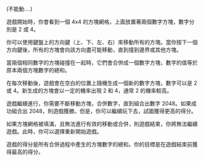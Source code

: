 (不能動....)

遊戲開始時，你會看到一個 4x4 的方塊網格，上面放置著兩個數字方塊，數字分別是 2 或 4。

你可以使用鍵盤上的方向鍵（上、下、左、右）來移動所有的方塊。當你按下一個方向鍵後，所有的方塊會向該方向盡可能移動，直到撞到邊界或其他方塊。

當兩個相同數字的方塊碰撞在一起時，它們會合併成一個數字方塊，數字的值等於原本兩個方塊數字的總和。

在每次移動後，遊戲會在空白的位置上隨機生成一個新的數字方塊，數字可以是 2 或 4。新生成的方塊會以一定的機率出現 2 和 4，通常 2 的機率較高。

遊戲繼續進行，你需要不斷移動方塊，合併數字，直到組合出數字 2048。如果成功組合出 2048，則遊戲獲勝。但是，你可以繼續玩下去，試圖獲得更高的得分。

如果方塊網格被填滿，且無法進行有效的移動或合併，則遊戲結束，你將無法繼續遊戲。此時，你可以選擇重新開始遊戲。

遊戲的得分是所有合併過程中產生的方塊數字的總和。你的目標是在遊戲結束前獲得最高的得分。
